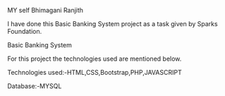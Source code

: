 MY self Bhimagani Ranjith

I have done this Basic Banking System project as a task given by Sparks Foundation.

Basic Banking System

For this project the technologies used are mentioned below.

Technologies used:-HTML,CSS,Bootstrap,PHP,JAVASCRIPT

 Database:-MYSQL

